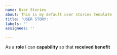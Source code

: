 ```yaml
---
name: User Stories
about: This is my default user stories template
title: 'USER STORY: '
labels: ''
assignees: ''

---
```


As a **role** I can **capability** so that **received benefit**
